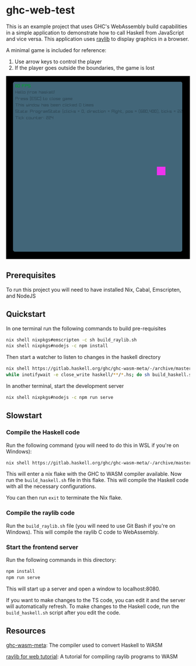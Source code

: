 # ghc-web-test

This is an example project that uses GHC's WebAssembly build capabilities in a
simple application to demonstrate how to call Haskell from JavaScript and vice
versa. This application uses [raylib](https://www.raylib.com/) to display
graphics in a browser.

A minimal game is included for reference:

1. Use arrow keys to control the player
1. If the player goes outside the boundaries, the game is lost

![](./haskell-game.png)

## Prerequisites

To run this project you will need to have installed Nix, Cabal, Emscripten, and NodeJS

## Quickstart

In one terminal run the following commands to build pre-requisites

``` sh
nix shell nixpkgs#emscripten -c sh build_raylib.sh
nix shell nixpkgs#nodejs -c npm install
```

Then start a watcher to listen to changes in the haskell directory 

``` sh
nix shell https://gitlab.haskell.org/ghc/ghc-wasm-meta/-/archive/master/ghc-wasm-meta-master.tar.gz
while inotifywait -e close_write haskell/**/*.hs; do sh build_haskell.sh; done
```

In another terminal, start the development server

``` sh
nix shell nixpkgs#nodejs -c npm run serve
```

## Slowstart

### Compile the Haskell code

Run the following command (you will need to do this in WSL if you're on Windows):

```sh
nix shell https://gitlab.haskell.org/ghc/ghc-wasm-meta/-/archive/master/ghc-wasm-meta-master.tar.gz
```

This will enter a nix flake with the GHC to WASM compiler available. Now run
the `build_haskell.sh` file in this flake. This will compile the Haskell code
with all the necessary configurations.

You can then run `exit` to terminate the Nix flake.

### Compile the raylib code

Run the `build_raylib.sh` file (you will need to use Git Bash if you're on
Windows). This will compile the raylib C code to WebAssembly.

### Start the frontend server

Run the following commands in this directory:

```sh
npm install
npm run serve
```

This will start up a server and open a window to localhost:8080.

If you want to make changes to the TS code, you can edit it and the server will automatically refresh. To make changes to the Haskell code, run the `build_haskell.sh` script after you edit the code.

## Resources

[ghc-wasm-meta](https://gitlab.haskell.org/ghc/ghc-wasm-meta): The compiler used to convert Haskell to WASM

[raylib for web tutorial](https://github.com/raysan5/raylib/wiki/Working-for-Web-(HTML5)): A tutorial for compiling raylib programs to WASM
